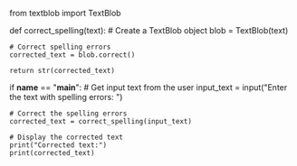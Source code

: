 from textblob import TextBlob

def correct_spelling(text):
    # Create a TextBlob object
    blob = TextBlob(text)

    # Correct spelling errors
    corrected_text = blob.correct()

    return str(corrected_text)

if __name__ == "__main__":
    # Get input text from the user
    input_text = input("Enter the text with spelling errors: ")

    # Correct the spelling errors
    corrected_text = correct_spelling(input_text)

    # Display the corrected text
    print("Corrected text:")
    print(corrected_text)
